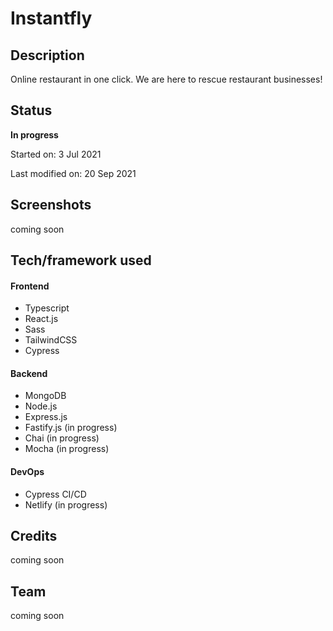 # Instantfly

## Description

Online restaurant in one click. We are here to rescue restaurant businesses!

## Status

<!-- **Success:** [See Live](https://yewkangwei.com/) -->

**In progress**

Started on: 3 Jul 2021 <br>

<!-- Completed on: 7 Oct 2020 <br> -->

Last modified on: 20 Sep 2021 <br>

## Screenshots

coming soon

## Tech/framework used

#### Frontend

- Typescript
- React.js
- Sass
- TailwindCSS
- Cypress

#### Backend

- MongoDB
- Node.js
- Express.js
- Fastify.js (in progress)
- Chai (in progress)
- Mocha (in progress)

#### DevOps

- Cypress CI/CD
- Netlify (in progress)

## Credits

coming soon

## Team

coming soon
